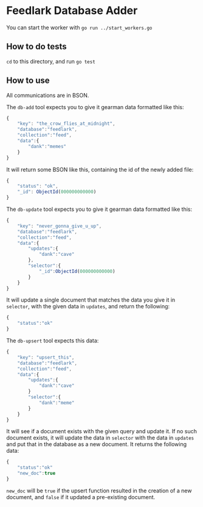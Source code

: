 Feedlark Database Adder
=======================

You can start the worker with `go run ../start_workers.go`

How to do tests
---------------

`cd` to this directory, and run `go test`

How to use
----------

All communications are in BSON.

The `db-add` tool expects you to give it gearman data formatted like this:

```js
{
    "key": "the_crow_flies_at_midnight",
    "database":"feedlark",
    "collection":"feed",
    "data":{
        "dank":"memes"   
    }
}
```

It will return some BSON like this, containing the id of the newly added file:

```js
{
    "status": "ok",
    "_id": ObjectId(000000000000)
}
```

The `db-update` tool expects you to give it gearman data formatted like this:

```js
{
    "key": "never_gonna_give_u_up",
    "database":"feedlark",
    "collection":"feed",
    "data":{
        "updates":{
            "dank":"cave"
        },
        "selector":{
            "_id":ObjectId(000000000000)
        }
    }
}
```

It will update a single document that matches the data you give it in `selector`, with the given data in `updates`, and return the following:

```js
{
    "status":"ok"
}
```

The `db-upsert` tool expects this data:

```js
{
    "key": "upsert_this",
    "database":"feedlark",    
    "collection":"feed",
    "data":{
        "updates":{
            "dank":"cave"
        }
        "selector":{
            "dank":"meme"
        }
    }
}
```

It will see if a document exists with the given query and update it. If no such document exists, it will update the data in `selector` with the data in `updates` and put that in the database as a new document. It returns the following data:

```js
{
    "status":"ok"
    "new_doc":true
}
```

`new_doc` will be `true` if the upsert function resulted in the creation of a new document, and `false` if it updated a pre-existing document.
